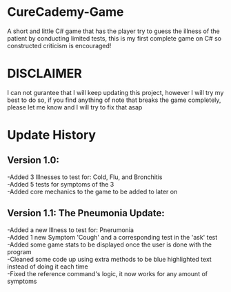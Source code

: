 # CureCademy-Game
A short and little C# game that has the player try to guess the illness of the patient by conducting limited tests, this is my first complete game on C# so constructed criticism is encouraged!

# DISCLAIMER
I can not gurantee that I will keep updating this project, however I will try my best to do so, if you find anything of note that breaks the game completely, please let me know and I will try to fix that asap

# Update History
## Version 1.0:
  -Added 3 Illnesses to test for: Cold, Flu, and Bronchitis  
  -Added 5 tests for symptoms of the 3  
  -Added core mechanics to the game to be added to later on  

## Version 1.1: The Pneumonia Update:
  -Added a new Illness to test for: Pnerumonia  
  -Added 1 new Symptom 'Cough' and a corresponding test in the 'ask' test  
  -Added some game stats to be displayed once the user is done with the program  
  -Cleaned some code up using extra methods to be blue highlighted text instead of doing it each time  
  -Fixed the reference command's logic, it now works for any amount of symptoms  

